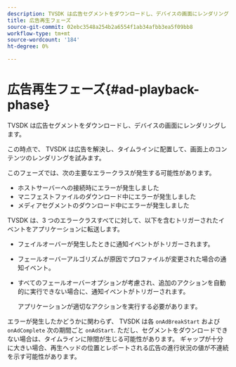 ```yaml
---
description: TVSDK は広告セグメントをダウンロードし、デバイスの画面にレンダリングします。
title: 広告再生フェーズ
source-git-commit: 02ebc3548a254b2a6554f1ab34afbb3ea5f09bb8
workflow-type: tm+mt
source-wordcount: '184'
ht-degree: 0%

---
```


# 広告再生フェーズ{#ad-playback-phase}

TVSDK は広告セグメントをダウンロードし、デバイスの画面にレンダリングします。

この時点で、 TVSDK は広告を解決し、タイムラインに配置して、画面上のコンテンツのレンダリングを試みます。

このフェーズでは、次の主要なエラークラスが発生する可能性があります。

* ホストサーバーへの接続時にエラーが発生しました
* マニフェストファイルのダウンロード中にエラーが発生しました
* メディアセグメントのダウンロード中にエラーが発生しました

TVSDK は、3 つのエラークラスすべてに対して、以下を含むトリガーされたイベントをアプリケーションに転送します。

* フェイルオーバーが発生したときに通知イベントがトリガーされます。
* フェールオーバーアルゴリズムが原因でプロファイルが変更された場合の通知イベント。
* すべてのフェールオーバーオプションが考慮され、追加のアクションを自動的に実行できない場合に、通知イベントがトリガーされます。

  アプリケーションが適切なアクションを実行する必要があります。

エラーが発生したかどうかに関わらず、 TVSDK は各 `onAdBreakStart` および `onAdComplete` 次の期間ごと `onAdStart`. ただし、セグメントをダウンロードできない場合は、タイムラインに隙間が生じる可能性があります。 ギャップが十分に大きい場合、再生ヘッドの位置とレポートされる広告の進行状況の値が不連続を示す可能性があります。
